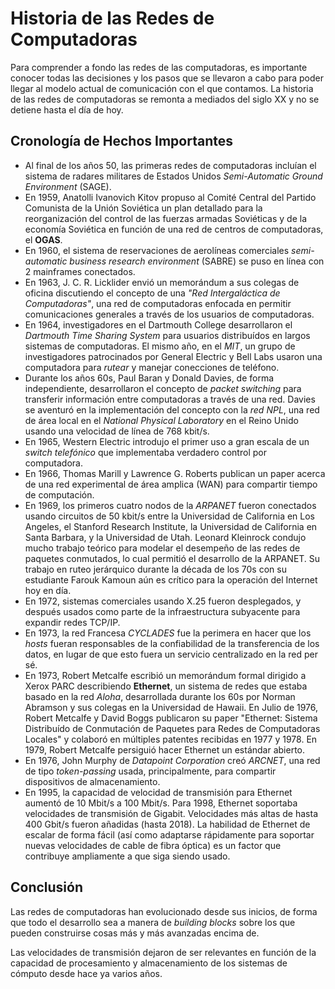# Historia de las Redes de Computadoras


Para comprender a fondo las redes de las computadoras, es importante conocer todas las decisiones y los pasos que se llevaron a cabo para poder llegar al modelo actual de comunicación con el que contamos. La historia de las redes de computadoras se remonta a mediados del siglo XX y no se detiene hasta el día de hoy.

## Cronología de Hechos Importantes

- Al final de los años 50, las primeras redes de computadoras incluían el sistema de radares militares de Estados Unidos *Semi-Automatic Ground Environment* (SAGE).
- En 1959, Anatolli Ivanovich Kitov propuso al Comité Central del Partido Comunista de la Unión Soviética un plan detallado para la reorganización del control de las fuerzas armadas Soviéticas y de la economía Soviética en función de una red de centros de computadoras, el **OGAS**.
- En 1960, el sistema de reservaciones de aerolíneas comerciales *semi-automatic business research environment* (SABRE) se puso en línea con 2 mainframes conectados.
- En 1963, J. C. R. Licklider envió un memorándum a sus colegas de oficina discutiendo el concepto de una *"Red Intergaláctica de Computadoras"*, una red de computadoras enfocada en permitir comunicaciones generales a través de los usuarios de computadoras.
- En 1964, investigadores en el Dartmouth College desarrollaron el *Dartmouth Time Sharing System* para usuarios distribuídos en largos sistemas de computadoras. El mismo año, en el *MIT*, un grupo de investigadores patrocinados por General Electric y Bell Labs usaron una computadora para *rutear* y manejar conecciones de teléfono.
- Durante los años 60s, Paul Baran y Donald Davies, de forma independiente, desarrollaron el concepto de *packet switching* para transferir información entre computadoras a través de una red. Davies se aventuró en la implementación del concepto con la *red NPL*, una red de área local en el *National Physical Laboratory* en el Reino Unido usando una velocidad de línea de 768 kbit/s.
- En 1965, Western Electric introdujo el primer uso a gran escala de un *switch telefónico* que implementaba verdadero control por computadora.
- En 1966, Thomas Marill y Lawrence G. Roberts publican un paper acerca de una red experimental de área amplica (WAN) para compartir tiempo de computación.
- En 1969, los primeros cuatro nodos de la *ARPANET* fueron conectados usando circuitos de 50 kbit/s entre la Universidad de California en Los Angeles, el Stanford Research Institute, la Universidad de California en Santa Barbara, y la Universidad de Utah. Leonard Kleinrock condujo mucho trabajo teórico para modelar el desempeño de las redes de paquetes conmutados, lo cual permitió el desarrollo de la ARPANET. Su trabajo en ruteo jerárquico durante la década de los 70s con su estudiante Farouk Kamoun aún es crítico para la operación del Internet hoy en día.
- En 1972, sistemas comerciales usando X.25 fueron desplegados, y después usados como parte de la infraestructura subyacente para expandir redes TCP/IP.
- En 1973, la red Francesa *CYCLADES* fue la perimera en hacer que los *hosts* fueran responsables de la confiabilidad de la transferencia de los datos, en lugar de que esto fuera un servicio centralizado en la red per sé.
- En 1973, Robert Metcalfe escribió un memorándum formal dirigido a Xerox PARC describiendo **Ethernet**, un sistema de redes que estaba basado en la red *Aloha*, desarrollada durante los 60s por Norman Abramson y sus colegas en la Universidad de Hawaii. En Julio de 1976, Robert Metcalfe y David Boggs publicaron su paper "Ethernet: Sistema Distribuído de Conmutación de Paquetes para Redes de Computadoras Locales" y colaboró en múltiples patentes recibidas en 1977 y 1978. En 1979, Robert Metcalfe persiguió hacer Ethernet un estándar abierto.
- En 1976, John Murphy de *Datapoint Corporation* creó *ARCNET*, una red de tipo *token-passing* usada, principalmente, para compartir dispositivos de almacenamiento.
- En 1995, la capacidad de velocidad de transmisión para Ethernet aumentó de 10 Mbit/s a 100 Mbit/s. Para 1998, Ethernet soportaba velocidades de transmisión de Gigabit. Velocidades más altas de hasta 400 Gbit/s fueron añadidas (hasta 2018). La habilidad de Ethernet de escalar de forma fácil (así como adaptarse rápidamente para soportar nuevas velocidades de cable de fibra óptica) es un factor que contribuye ampliamente a que siga siendo usado.

## Conclusión

Las redes de computadoras han evolucionado desde sus inicios, de forma que todo el desarrollo sea a manera de *building blocks* sobre los que pueden construirse cosas más y más avanzadas encima de.

Las velocidades de transmisión dejaron de ser relevantes en función de la capacidad de procesamiento y almacenamiento de los sistemas de cómputo desde hace ya varios años.
